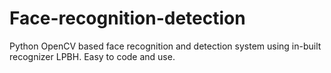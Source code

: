 # Face-recognition-detection
Python OpenCV based face recognition and detection system using in-built recognizer LPBH. Easy to code and use.
